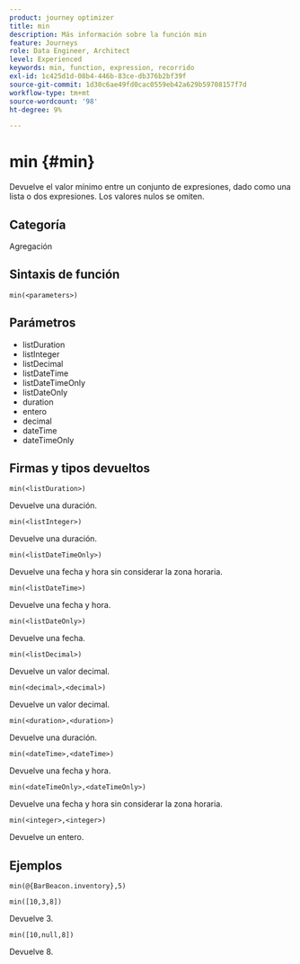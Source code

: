 ```yaml
---
product: journey optimizer
title: min
description: Más información sobre la función min
feature: Journeys
role: Data Engineer, Architect
level: Experienced
keywords: min, function, expression, recorrido
exl-id: 1c425d1d-08b4-446b-83ce-db376b2bf39f
source-git-commit: 1d30c6ae49fd0cac0559eb42a629b59708157f7d
workflow-type: tm+mt
source-wordcount: '98'
ht-degree: 9%

---
```


# min {#min}

Devuelve el valor mínimo entre un conjunto de expresiones, dado como una lista o dos expresiones. Los valores nulos se omiten.

## Categoría

Agregación

## Sintaxis de función

`min(<parameters>)`

## Parámetros

* listDuration
* listInteger
* listDecimal
* listDateTime
* listDateTimeOnly
* listDateOnly
* duration
* entero
* decimal
* dateTime
* dateTimeOnly

## Firmas y tipos devueltos

`min(<listDuration>)`

Devuelve una duración.

`min(<listInteger>)`

Devuelve una duración.

`min(<listDateTimeOnly>)`

Devuelve una fecha y hora sin considerar la zona horaria.

`min(<listDateTime>)`

Devuelve una fecha y hora.

`min(<listDateOnly>)`

Devuelve una fecha.

`min(<listDecimal>)`

Devuelve un valor decimal.

`min(<decimal>,<decimal>)`

Devuelve un valor decimal.

`min(<duration>,<duration>)`

Devuelve una duración.

`min(<dateTime>,<dateTime>)`

Devuelve una fecha y hora.

`min(<dateTimeOnly>,<dateTimeOnly>)`

Devuelve una fecha y hora sin considerar la zona horaria.

`min(<integer>,<integer>)`

Devuelve un entero.

## Ejemplos

`min(@{BarBeacon.inventory},5)`

`min([10,3,8])`

Devuelve 3.

`min([10,null,8])`

Devuelve 8.

